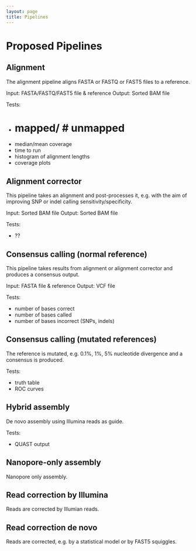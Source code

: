 ```yaml
---
layout: page
title: Pipelines
---
```


# Proposed Pipelines

## Alignment

The alignment pipeline aligns FASTA or FASTQ or FAST5 files to a reference.

Input: FASTA/FASTQ/FAST5 file & reference
Output: Sorted BAM file

Tests:
 - # mapped/ # unmapped
 - median/mean coverage
 - time to run
 - histogram of alignment lengths
 - coverage plots

## Alignment corrector

This pipeline takes an alignment and post-processes it, e.g. with the aim of improving SNP or indel calling sensitivity/specificity.

Input: Sorted BAM file
Output: Sorted BAM file

Tests:
 - ??

## Consensus calling (normal reference)

This pipeline takes results from alignment or alignment corrector and produces a consensus output.

Input: FASTA file & reference
Output: VCF file

Tests:
  - number of bases correct
  - number of bases called
  - number of bases incorrect (SNPs, indels)
 
## Consensus calling (mutated references)

The reference is mutated, e.g. 0.1%, 1%, 5% nucleotide divergence and a consensus is produced.

Tests:
  - truth table
  - ROC curves
   
## Hybrid assembly

De novo assembly using Illumina reads as guide.

Tests:
  - QUAST output

## Nanopore-only assembly

Nanopore only assembly.

## Read correction by Illumina

Reads are corrected by Illumian reads.

## Read correction de novo

Reads are corrected, e.g. by a statistical model or by FAST5 squiggles.


